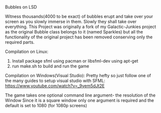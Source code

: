 Bubbles on LSD

Witness thousands(4000 to be exact) of bubbles erupt and take over your screen as you slowly immerse in them. Slowly they shall take over everything. This Project was originally a fork of my Galactic-Junkies project as the original Bubble class belongs to it (named Sparkles) but all the functionality of the original project has been removed conserving only the required parts.

Compilation on Linux:
1. Install package sfml using pacman or libsfml-dev using apt-get
2. run make.sh to build and run the game

Compilation on Windows(Visual Studio):
Pretty hefty so just follow one of the many guides to setup visual studio with SFML:
  https://www.youtube.com/watch?v=_9yem5dJt2E


The game takes one optional command line argument- the resolution of the Window
Since it is a square window only one argument is required and the default is set to 1080 (for 1080p screens)
